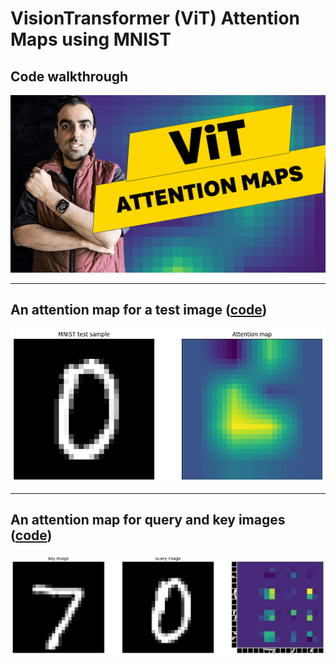 # VisionTransformer (ViT) Attention Maps using MNIST

## Code walkthrough
[<img src="thumbnail.png" />](https://youtu.be/y1ZmMcMYjkY?feature=shared)

---

## An attention map for a test image ([code](https://github.com/mashaan14/VisionTransformer-MNIST/blob/main/VisionTransformer_MNIST.ipynb))

<p align="center">
  <img src="myimage.gif" />
</p>

---

## An attention map for query and key images ([code](https://github.com/mashaan14/VisionTransformer-MNIST/blob/main/VisionTransformer_MNIST_query_key.ipynb))

<p align="center">
  <img src="myimage1.gif" />
</p>

